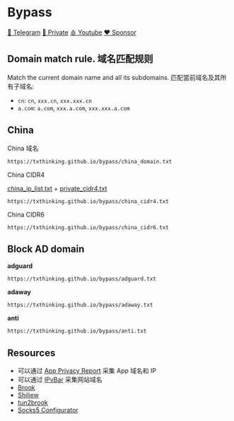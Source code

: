 # Bypass

[🤝 Telegram](https://t.me/brookgroup)
[💬 Private](https://join.txthinking.com)
[🩸 Youtube](https://www.youtube.com/txthinking)
[❤️ Sponsor](https://github.com/sponsors/txthinking)

## Domain match rule. 域名匹配规则

Match the current domain name and all its subdomains. 匹配當前域名及其所有子域名:

-   `cn`: `cn`, `xxx.cn`, `xxx.xxx.cn`
-   `a.com`: `a.com`, `xxx.a.com`, `xxx.xxx.a.com`

## China

China 域名

```
https://txthinking.github.io/bypass/china_domain.txt
```

China CIDR4

[china_ip_list.txt](https://github.com/17mon/china_ip_list) + [private_cidr4.txt](https://github.com/txthinking/bypass/blob/master/private_cidr4.txt)

```
https://txthinking.github.io/bypass/china_cidr4.txt
```

China CIDR6

```
https://txthinking.github.io/bypass/china_cidr6.txt
```

## Block AD domain

**adguard**

```
https://txthinking.github.io/bypass/adguard.txt
```

**adaway**

```
https://txthinking.github.io/bypass/adaway.txt
```

**anti**

```
https://txthinking.github.io/bypass/anti.txt
```

## Resources

-   可以通过 [App Privacy Report](https://www.txthinking.com) 采集 App 域名和 IP
-   可以通过 [IPvBar](https://chrome.google.com/webstore/detail/ipvbar/copjmgogifdfjkaenpallapiidcpkjbm) 采集网站域名
-   [Brook](https://github.com/txthinking/brook)
-   [Shiliew](https://www.shiliew.com)
-   [tun2brook](https://github.com/txthinking/tun2brook)
-   [Socks5 Configurator](https://chrome.google.com/webstore/detail/hnpgnjkeaobghpjjhaiemlahikgmnghb)
